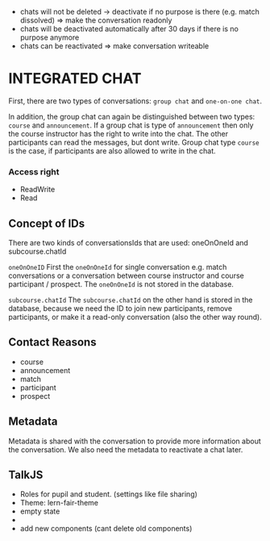 -   chats will not be deleted -> deactivate if no purpose is there (e.g. match dissolved) => make the conversation readonly
-   chats will be deactivated automatically after 30 days if there is no purpose anymore
-   chats can be reactivated => make conversation writeable

# INTEGRATED CHAT

First, there are two types of conversations: `group chat` and `one-on-one chat`.

In addition, the group chat can again be distinguished between two types: `course` and `announcement`.
If a group chat is type of `announcement` then only the course instructor has the right to write into the chat. The other participants can read the messages, but dont write.
Group chat type `course` is the case, if participants are also allowed to write in the chat.

### Access right

-   ReadWrite
-   Read

## Concept of IDs

There are two kinds of conversationsIds that are used: oneOnOneId and subcourse.chatId

`oneOnOneID`
First the `oneOnOneId` for single conversation e.g. match conversations or a conversation between course instructor and course participant / prospect. The `oneOnOneId` is not stored in the database.

`subcourse.chatId`
The `subcourse.chatId` on the other hand is stored in the database, because we need the ID to join new participants, remove participants, or make it a read-only conversation (also the other way round).

## Contact Reasons

-   course
-   announcement
-   match
-   participant
-   prospect

## Metadata

Metadata is shared with the conversation to provide more information about the conversation. We also need the metadata to reactivate a chat later.

## TalkJS

-   Roles for pupil and student. (settings like file sharing)
-   Theme: lern-fair-theme
-   empty state
-
-   add new components (cant delete old components)
